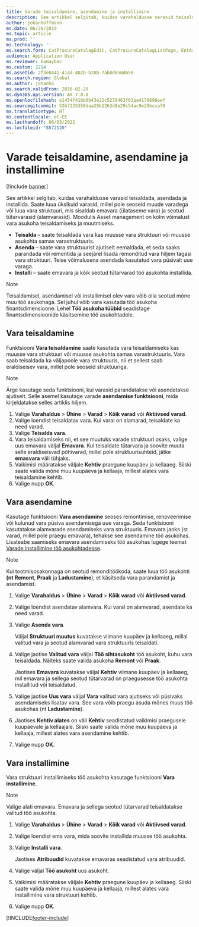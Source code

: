 ```yaml
---
title: Varade teisaldamine, asendamine ja installimine
description: See artikkel selgitab, kuidas varahaldusse varasid teisaldada, asendada ja installida.
author: johanhoffmann
ms.date: 06/26/2019
ms.topic: article
ms.prod: ''
ms.technology: ''
ms.search.form: CatProcureCatalogEdit, CatProcureCatalogListPage, EntAssetObjectReplace, EntAssetObjectInstallLookup, EntAssetObjectMove, EntAssetObjectTableEditSubObjects
audience: Application User
ms.reviewer: kamaybac
ms.custom: 2214
ms.assetid: 2f3e0441-414d-402b-b28b-7ab0d650d658
ms.search.region: Global
ms.author: johanho
ms.search.validFrom: 2016-02-28
ms.dyn365.ops.version: AX 7.0.0
ms.openlocfilehash: e1454f41bb0b43e22c5278463f63aa4178696eef
ms.sourcegitcommit: 52b7225350daa29b1263d8e29c54ac9e20bcca70
ms.translationtype: HT
ms.contentlocale: et-EE
ms.lasthandoff: 06/03/2022
ms.locfileid: "8872120"
---
```

# <a name="move-replace-and-install-assets"></a>Varade teisaldamine, asendamine ja installimine

[!include [banner](../../includes/banner.md)]

 

See artikkel selgitab, kuidas varahaldusse varasid teisaldada, asendada ja installida. Saate luua üksikuid varasid, millel pole seoseid muude varadega või luua vara struktuuri, mis sisaldab emavara (ülataseme vara) ja seotud tütarvarasid (alamvarasid). Moodulis Asset management on kolm võimalust vara asukoha teisaldamiseks ja muutmiseks.

- **Teisalda** – saate teisaldada vara kas muusse vara struktuuri või muusse asukohta samas varastruktuuris.
- **Asenda** – saate vara struktuurist ajutiselt eemaldada, et seda saaks parandada või remontida ja seejärel lisada remonditud vara hiljem tagasi vara struktuuri. Teise võimalusena asendada kasutatud vara püsivalt uue varaga.
- **Installi** – saate emavara ja kõik seotud tütarvarad töö asukohta installida.

> [!NOTE]
> Teisaldamisel, asendamisel või installimisel olev vara võib olla seotud mõne muu töö asukohaga. Sel juhul võib vara kasutada töö asukoha finantsdimensioone. Lehel **Töö asukoha tüübid** seadistage finantsdimensioonide käsitsemine töö asukohtadele.

## <a name="move-asset"></a>Vara teisaldamine

Funktsiooni **Vara teisaldamine** saate kasutada vara teisaldamiseks kas muusse vara struktuuri või muusse asukohta samas varastruktuuris. Vara saab teisaldada ka väljapoole vara struktuuris, nii et sellest saab eraldiseisev vara, millel pole seoseid struktuuriga.

> [!NOTE]
> Ärge kasutage seda funktsiooni, kui varasid parandatakse või asendatakse ajutiselt. Selle asemel kasutage varade **asendamise funktsiooni**, mida kirjeldatakse selles artiklis hiljem.

1. Valige **Varahaldus** \> **Ühine** \> **Varad** \> **Kõik varad** või **Aktiivsed varad**.
2. Valige loendist teisaldatav vara. Kui varal on alamarad, teisaldate ka need varad.
3. Valige **Teisalda vara**.
4. Vara teisaldamiseks nii, et see muutuks varade struktuuri osaks, valige uus emavara väljal **Emavara**. Kui teisaldate tütarvara ja soovite muuta selle eraldiseisvad põhivarad, millel pole struktuurisuhteid, jätke **emasvara** väli tühjaks.
5. Vaikimisi määratakse väljale **Kehtiv** praegune kuupäev ja kellaaeg. Siiski saate valida mõne muu kuupäeva ja kellaaja, millest alates vara teisaldamine kehtib.
6. Valige nupp **OK**.

## <a name="replace-asset"></a>Vara asendamine

Kasutage funktsiooni **Vara asendamine** seoses remontimise, renoveerimise või kulunud vara püsiva asendamisega uue varaga. Seda funktsiooni kasutatakse alamvarade asendamiseks vara struktuuris. Emavara jaoks (st varad, millel pole praegu emavara), tehakse see asendamine töö asukohas. Lisateabe saamiseks emavara asendamiseks töö asukohas lugege teemat [Varade installimine töö asukohtadesse](../functional-locations/install-objects-on-functional-locations.md).

> [!NOTE]
> Kui tootmisosakonnaga on seotud remonditöökoda, saate luua töö asukohti **(nt Remont**, **Praak** ja **Ladustamine**), et käsitseda vara parandamist ja asendamist.

1. Valige **Varahaldus** \> **Ühine** \> **Varad** \> **Kõik varad** või **Aktiivsed varad**.
2. Valige loendist asendatav alamvara. Kui varal on alamvarad, asendate ka need varad.
3. Valige **Asenda vara**.

    Väljal **Struktuuri muutus** kuvatakse viimane kuupäev ja kellaaeg, millal valitud vara ja seotud alamvarad vara struktuuris teisaldati.

4. Valige jaotise **Valitud vara** väljal **Töö sihtasukoht** töö asukoht, kuhu vara teisaldada. Näiteks saate valida asukoha **Remont** või **Praak**.

    Jaotises **Emavara** kuvatakse väljal **Kehtiv** viimane kuupäev ja kellaaeg, mil emavara ja sellega seotud tütarvarad on praegusesse töö asukohta installitud või teisaldatud.

5. Valige jaotise **Uus vara** väljal **Vara** valitud vara ajutiseks või püsivaks asendamiseks lisatav vara. See vara võib praegu asuda mõnes muus töö asukohas (nt **Ladustamine**).
7. Jaotises **Kehtiv alates** on väli **Kehtiv** seadistatud vaikimisi praegusele kuupäevale ja kellaajale. Siiski saate valida mõne muu kuupäeva ja kellaaja, millest alates vara asendamine kehtib.
8. Valige nupp **OK**.

## <a name="install-asset"></a>Vara installimine

Vara struktuuri installimiseks töö asukohta kasutage funktsiooni **Vara installimine**.

> [!NOTE]
> Valige alati emavara. Emavara ja sellega seotud tütarvarad teisaldatakse valitud töö asukohta.

1. Valige **Varahaldus** \> **Ühine** \> **Varad** \> **Kõik varad** või **Aktiivsed varad**.
2. Valige loendist ema vara, mida soovite installida muusse töö asukohta.
3. Valige **Installi vara**.

    Jaotises **Atribuudid** kuvatakse emavaras seadistatud vara atribuudid.

4. Valige väljal **Töö asukoht** uus asukoht.
5. Vaikimisi määratakse väljale **Kehtiv** praegune kuupäev ja kellaaeg. Siiski saate valida mõne muu kuupäeva ja kellaaja, millest alates vara installimine vara struktuuri kehtib.
6. Valige nupp **OK**.


[!INCLUDE[footer-include](../../../includes/footer-banner.md)]